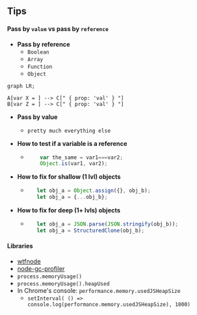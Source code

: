 ## Tips

#### Pass by `value` vs pass by `reference`
- **Pass by reference**
  - `Boolean`
  - `Array`
  - `Function`
  - `Object`

```mermaid
graph LR;

A[var X = ] --> C[" { prop: 'val' } "]
B[var Z = ] --> C[" { prop: 'val' } "]
```


- **Pass by value**
  - `pretty much everything else`


- **How to test if a variable is a reference**
  - ```javascript
        var the_same = var1===var2;
        Object.is(var1, var2);
    ```
- **How to fix for shallow (1 lvl) objects**
  - ```javascript
       let obj_a = Object.assign({}, obj_b);
       let obj_a = {...obj_b};
    ```
- **How to fix for deep (1+ lvls) objects** 
  - ```javascript
       let obj_a = JSON.parse(JSON.stringify(obj_b));
       let obj_a = StructuredClone(obj_b);
    ```
    
#### Libraries
- [wtfnode](https://www.npmjs.com/package/wtfnode)
- [node-gc-profiler](https://github.com/bretcope/node-gc-profiler)
- `process.memoryUsage()`
- `process.memoryUsage().heapUsed`
- In Chrome's console: `performance.memory.usedJSHeapSize`
  - `setInterval( () => console.log(performance.memory.usedJSHeapSize), 1000)`
